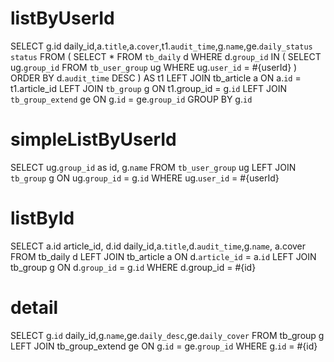 listByUserId
============
SELECT g.id daily_id,a.`title`,a.`cover`,t1.`audit_time`,g.`name`,ge.`daily_status` `status` FROM (
SELECT * FROM `tb_daily` d
WHERE d.`group_id` IN (
 SELECT ug.`group_id` FROM `tb_user_group` ug WHERE ug.`user_id` = #{userId}
) ORDER BY d.`audit_time` DESC
) AS t1
LEFT JOIN tb_article a 
ON a.`id` = t1.article_id
LEFT JOIN `tb_group` g
ON t1.group_id = g.`id`
LEFT JOIN `tb_group_extend` ge
ON g.`id` = ge.`group_id`
GROUP BY g.`id`

simpleListByUserId
==================
SELECT
    ug.`group_id` as id,
    g.`name`
FROM 
    `tb_user_group` ug 
LEFT JOIN
    `tb_group` g 
ON
    ug.`group_id` = g.`id`
WHERE 
    ug.`user_id` = #{userId}
    
listById
========
SELECT a.id article_id, d.id daily_id,a.`title`,d.`audit_time`,g.`name`,
a.cover
FROM tb_daily d 
LEFT JOIN tb_article a 
ON d.`article_id` = a.`id`
LEFT JOIN tb_group g 
ON d.`group_id` = g.`id`
WHERE d.group_id = #{id}


detail
======
SELECT g.`id` daily_id,g.`name`,ge.`daily_desc`,ge.`daily_cover` FROM tb_group g
LEFT JOIN tb_group_extend ge
ON g.`id` = ge.`group_id`
WHERE g.`id` = #{id} 